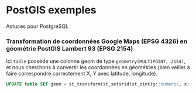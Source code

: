 # PostGIS exemples
Astuces pour PostgreSQL

### Transformation de coordonnées Google Maps (EPSG 4326) en géométrie PostGIS Lambert 93 (EPSG 2154)
Ici `table` possède une colonne geom de type `geometry(MULTIPOINT, 2154)`, et nous cherchons à convertir les coordonnées en géométries (bien veiller à faire correspondre correctement X, Y avec latitude, longitude).
```sql
UPDATE table SET geom = st_transform(st_setsrid(st_oint(y::numeric, x::numeric), 4326), 2154))
```
